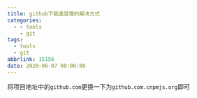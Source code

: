```yaml
---
title: github下载速度慢的解决方式
categories:
  - - tools
    - git
tags:
  - tools
  - git
abbrlink: 15156
date: 2020-06-07 00:00:00
---
```


将项目地址中的`github.com`更换一下为`github.com.cnpmjs.org`即可